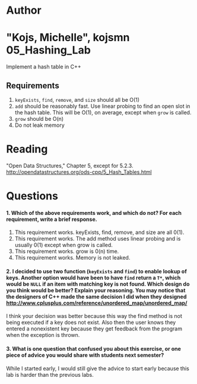 Author
==========
"Kojs, Michelle", kojsmn
05_Hashing_Lab
==============

Implement a hash table in C++

Requirements
------------

1. `keyExists`, `find`, `remove`, and `size` should all be O(1)
2. `add` should be reasonably fast. Use linear probing to find an open slot in the hash table. This will be O(1), on average, except when `grow` is called.
3. `grow` should be O(n)
4. Do not leak memory


Reading
=======
"Open Data Structures," Chapter 5, except for 5.2.3. http://opendatastructures.org/ods-cpp/5_Hash_Tables.html

Questions
=========

#### 1. Which of the above requirements work, and which do not? For each requirement, write a brief response.

1. This requirement works.  keyExists, find, remove, and size are all 0(1).
2. This requirement works. The add method uses linear probing and is usually 0(1) except when grow is called.
3. This requirement works. grow is 0(n) time.
4. This requirement works.  Memory is not leaked.

#### 2. I decided to use two function (`keyExists` and `find`) to enable lookup of keys. Another option would have been to have `find` return a `T*`, which would be `NULL` if an item with matching key is not found. Which design do you think would be better? Explain your reasoning. You may notice that the designers of C++ made the same decision I did when they designed http://www.cplusplus.com/reference/unordered_map/unordered_map/

I think your decision was better because this way the find method is not being executed if a key does not exist. Also then the user knows they entered a nonexistent key because they get feedback from the program when the exception is thrown.

#### 3. What is one question that confused you about this exercise, or one piece of advice you would share with students next semester?

While I started early, I would still give the advice to start early because this lab is harder than the previous labs.